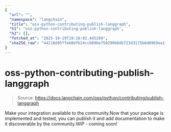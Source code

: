 ```yaml
---
{
  "url": "",
  "namespace": "langchain",
  "title": "oss-python-contributing-publish-langgraph",
  "h1": "oss-python-contributing-publish-langgraph",
  "h2": [],
  "fetched_at": "2025-10-19T19:18:02.445289",
  "sha256_raw": "44210d95ffe60dfb24ccb89be750290b8db723d3175b0d0969ea1f09a4266b20"
}
---
```


# oss-python-contributing-publish-langgraph

> Source: https://docs.langchain.com/oss/python/contributing/publish-langgraph

Make your integration available to the community.Now that your package is implemented and tested, you can publish it and add documentation to make it discoverable by the community.WIP - coming soon!